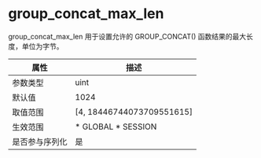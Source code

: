 group_concat_max_len 
=========================================

group_concat_max_len 用于设置允许的 GROUP_CONCAT() 函数结果的最大长度，单位为字节。


| **属性**  |                                                   **描述**                                                   |
|---------|------------------------------------------------------------------------------------------------------------|
| 参数类型    | uint                                                                                                       |
| 默认值     | 1024                                                                                                       |
| 取值范围    | \[4, 18446744073709551615\]                                                                                |
| 生效范围    | * GLOBAL   * SESSION    |
| 是否参与序列化 | 是                                                                                                          |


